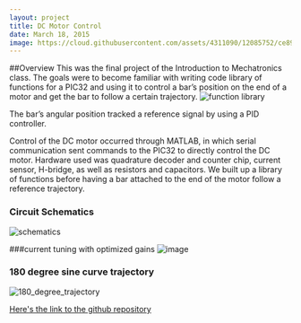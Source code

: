 ```yaml
---
layout: project
title: DC Motor Control 
date: March 18, 2015
image: https://cloud.githubusercontent.com/assets/4311090/12085752/ce89838e-b288-11e5-8054-10e7322a7878.png
---
```

##Overview
This was the final project of the Introduction to Mechatronics class. The goals were to become familiar with writing code library of functions for a PIC32 and using it to control a bar’s position on the end of a motor and  get the bar to follow a certain trajectory.
![function library](https://cloud.githubusercontent.com/assets/4311090/12290066/1dcd557e-b9a5-11e5-82a6-ac1f1754b7da.png)

The bar’s angular position tracked a reference signal by using a PID controller.

Control of the DC motor occurred through MATLAB, in which serial communication sent commands to the PIC32 to directly control the DC motor. Hardware used was quadrature decoder and counter chip, current sensor, H-bridge, as well as resistors and capacitors. We built up a library of functions before having a bar attached to the end of the motor follow a reference trajectory.

### Circuit Schematics
![schematics](https://cloud.githubusercontent.com/assets/4311090/12287334/6c4feca2-b991-11e5-8714-e2aa83206b51.png)

###current tuning with optimized gains 
![image](https://cloud.githubusercontent.com/assets/4311090/12290969/2529f584-b9aa-11e5-9634-12020f8f03c6.png)

### 180 degree sine curve trajectory
![180_degree_trajectory](https://cloud.githubusercontent.com/assets/4311090/12291342/49127e7e-b9ac-11e5-9a4c-ad7d84791d0f.png)


[Here's the link to the github repository](https://github.com/ChuChuIgbokwe/me333_final_project)
